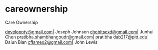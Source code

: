 # careownership
Care Ownership


developpty@gmail.com| Joseph Johnson
chobitscxd@gmail.com| Junhui Chen
pratibha.shambhangoudr@gmail.com| pratibha
dab217@pitt.edu| Dalun Bian
oflameo2@gmail.com| John Lewis
